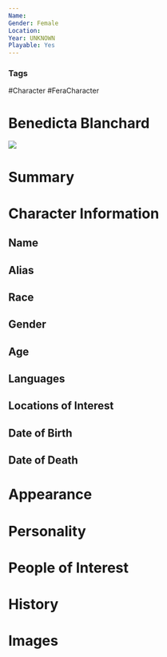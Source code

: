 ```yaml
---
Name: 
Gender: Female
Location: 
Year: UNKNOWN
Playable: Yes
---
```


### Tags
#Character #FeraCharacter 

# Benedicta Blanchard
![](FLlLpjkXsAIe4Cz.jpg)

# Summary


# Character Information

## Name

## Alias

## Race

## Gender

## Age

## Languages

## Locations of Interest

## Date of Birth

## Date of Death

# Appearance

# Personality

# People of Interest

# History

# Images
